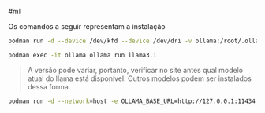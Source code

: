 #ml

Os comandos a seguir representam a instalação 
```sh
podman run -d --device /dev/kfd --device /dev/dri -v ollama:/root/.ollama -p 11434:11434 --name ollama ollama/ollama:rocm
```

```sh
podman exec -it ollama ollama run llama3.1
```
>A versão pode variar, portanto, verificar no site antes qual modelo atual do llama está disponível. Outros modelos podem ser instalados dessa forma.

```sh
podman run -d --network=host -e OLLAMA_BASE_URL=http://127.0.0.1:11434 -v open-webui:/app/backend/data --name open-webui --restart always ghcr.io/open-webui/open-webui:main
```	